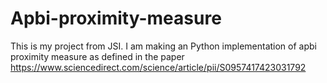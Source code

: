 # Apbi-proximity-measure
This is my project from JSI. I am making an Python implementation of apbi proximity measure as defined in the paper https://www.sciencedirect.com/science/article/pii/S0957417423031792 
